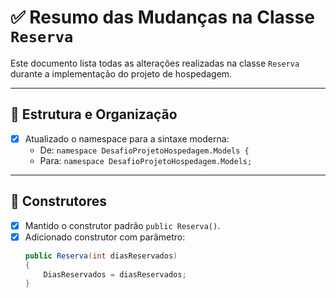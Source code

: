 # ✅ Resumo das Mudanças na Classe `Reserva`

Este documento lista todas as alterações realizadas na classe `Reserva` durante a implementação do projeto de hospedagem.

---

## 📂 Estrutura e Organização

- [x] Atualizado o namespace para a sintaxe moderna:
  - De: `namespace DesafioProjetoHospedagem.Models {`
  - Para: `namespace DesafioProjetoHospedagem.Models;`

---

## 🧱 Construtores

- [x] Mantido o construtor padrão `public Reserva()`.
- [x] Adicionado construtor com parâmetro:
  ```csharp
  public Reserva(int diasReservados)
  {
      DiasReservados = diasReservados;
  }
